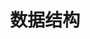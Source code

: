 ---
lang: zh-CN
title: 数据结构
titleTemplate: 图
description: 大话数据结构
head:
  - - meta
    - name: description
      content: 大话数据结构
  - - meta
    - name: keywords
      content: data structure 数据结构 SEO
layout: doc
navbar: true
sidebar: true
aside: true
outline: deep
lastUpdated: Date
editLink: true
footer: true
---
